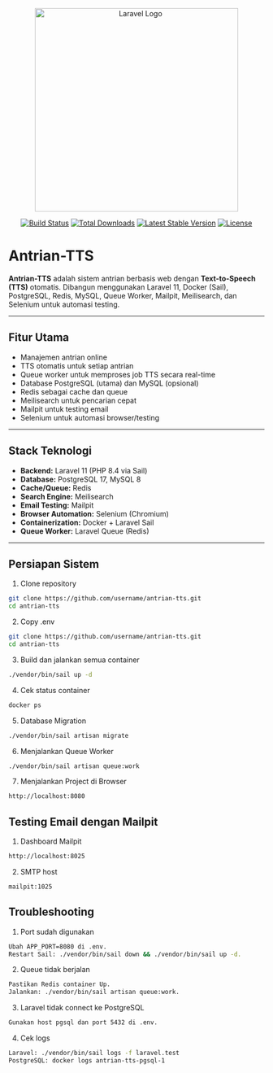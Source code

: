 <p align="center">
<a href="https://laravel.com" target="_blank"><img src="https://raw.githubusercontent.com/laravel/art/master/logo-lockup/5%20SVG/2%20CMYK/1%20Full%20Color/laravel-logolockup-cmyk-red.svg" width="400" alt="Laravel Logo"></a>
</p>

<p align="center">
<a href="https://github.com/username/antrian-tts/actions"><img src="https://github.com/username/antrian-tts/workflows/tests/badge.svg" alt="Build Status"></a>
<a href="https://packagist.org/packages/laravel/framework"><img src="https://img.shields.io/packagist/dt/laravel/framework" alt="Total Downloads"></a>
<a href="https://packagist.org/packages/laravel/framework"><img src="https://img.shields.io/packagist/v/laravel/framework" alt="Latest Stable Version"></a>
<a href="https://opensource.org/licenses/MIT"><img src="https://img.shields.io/badge/license-MIT-blue.svg" alt="License"></a>
</p>

# Antrian-TTS

**Antrian-TTS** adalah sistem antrian berbasis web dengan **Text-to-Speech (TTS)** otomatis. Dibangun menggunakan Laravel 11, Docker (Sail), PostgreSQL, Redis, MySQL, Queue Worker, Mailpit, Meilisearch, dan Selenium untuk automasi testing.

---

## **Fitur Utama**

- Manajemen antrian online
- TTS otomatis untuk setiap antrian
- Queue worker untuk memproses job TTS secara real-time
- Database PostgreSQL (utama) dan MySQL (opsional)
- Redis sebagai cache dan queue
- Meilisearch untuk pencarian cepat
- Mailpit untuk testing email
- Selenium untuk automasi browser/testing

---

## **Stack Teknologi**

- **Backend:** Laravel 11 (PHP 8.4 via Sail)
- **Database:** PostgreSQL 17, MySQL 8
- **Cache/Queue:** Redis
- **Search Engine:** Meilisearch
- **Email Testing:** Mailpit
- **Browser Automation:** Selenium (Chromium)
- **Containerization:** Docker + Laravel Sail
- **Queue Worker:** Laravel Queue (Redis)

---

## **Persiapan Sistem**

1. Clone repository

```bash
git clone https://github.com/username/antrian-tts.git
cd antrian-tts
```

2. Copy .env

```bash
git clone https://github.com/username/antrian-tts.git
cd antrian-tts
```

3. Build dan jalankan semua container

```bash
./vendor/bin/sail up -d
```


4. Cek status container

```bash
docker ps
```


5. Database Migration

```bash
./vendor/bin/sail artisan migrate
```


6. Menjalankan Queue Worker

```bash
./vendor/bin/sail artisan queue:work
```


7. Menjalankan Project di Browser

```bash
http://localhost:8080
``` 

## **Testing Email dengan Mailpit**

1. Dashboard Mailpit

```bash
http://localhost:8025
```

2. SMTP host

```bash
mailpit:1025
```

## **Troubleshooting**

1. Port sudah digunakan

```bash
Ubah APP_PORT=8080 di .env.
Restart Sail: ./vendor/bin/sail down && ./vendor/bin/sail up -d.
```

2. Queue tidak berjalan

```bash
Pastikan Redis container Up.
Jalankan: ./vendor/bin/sail artisan queue:work.
```

3. Laravel tidak connect ke PostgreSQL

```bash
Gunakan host pgsql dan port 5432 di .env.
```

4. Cek logs

```bash
Laravel: ./vendor/bin/sail logs -f laravel.test
PostgreSQL: docker logs antrian-tts-pgsql-1
```
